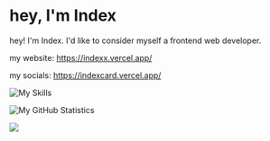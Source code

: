 # hey, I'm Index

hey! I'm Index. I'd like to consider myself a frontend web developer.

my website: https://indexx.vercel.app/

my socials: https://indexcard.vercel.app/

![My Skills](https://skillicons.dev/icons?i=html,css,js,lua,bootstrap,vscode,replit,discord,twitter)

![My GitHub Statistics](https://myreadme.vercel.app/api/embed/IndexingGitHub?panels=userstatistics,toprepositories,toplanguages,commitgraph)

![](https://komarev.com/ghpvc/?username=indexxing)